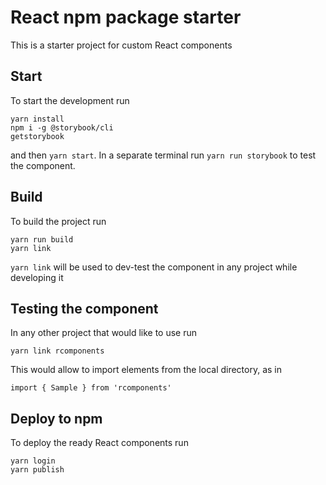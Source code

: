 # React npm package starter

This is a starter project for custom React components

## Start

To start the development run 

```
yarn install
npm i -g @storybook/cli
getstorybook
``` 

and then `yarn start`. In a separate terminal run `yarn run storybook` to test the component.

## Build

To build the project run

```
yarn run build 
yarn link
```

`yarn link` will be used to dev-test the component in any project while developing it

## Testing the component 

In any other project that would like to use run 

```
yarn link rcomponents
```

This would allow to import elements from the local directory, as in 

```
import { Sample } from 'rcomponents'
```

## Deploy to npm

To deploy the ready React components run 

```
yarn login
yarn publish
```
